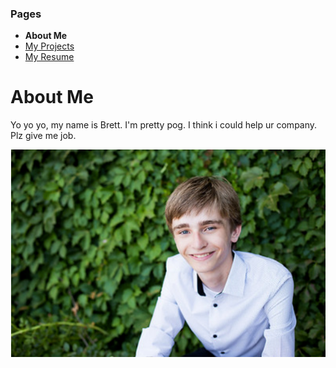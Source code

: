 ### Pages
- **About Me**
- [My Projects](/Portfolio/Projects/)
- [My Resume](/Portfolio/Resume.pdf)

# About Me

Yo yo yo, my name is Brett. I'm pretty pog. I think i could help ur company. Plz give me job.

![Profile pic](https://github.com/BrettSchumacher/Portfolio/blob/33fd83b69d0955cb86ae358e2ac7887bbc9dd55a/docs/ProfilePic.png)

